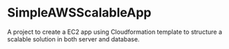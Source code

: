 # SimpleAWSScalableApp
A project to create a EC2 app using Cloudformation template to structure a scalable solution in both server and database.
